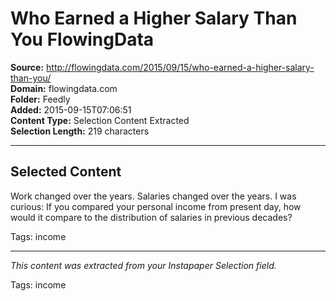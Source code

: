 # Who Earned a Higher Salary Than You FlowingData

**Source:** http://flowingdata.com/2015/09/15/who-earned-a-higher-salary-than-you/  
**Domain:** flowingdata.com  
**Folder:** Feedly  
**Added:** 2015-09-15T07:06:51  
**Content Type:** Selection Content Extracted  
**Selection Length:** 219 characters  


---

## Selected Content

Work changed over the years. Salaries changed over the years. I was curious: If you compared your personal income from present day, how would it compare to the distribution of salaries in previous decades?

Tags: income

---

*This content was extracted from your Instapaper Selection field.*

Tags: income
